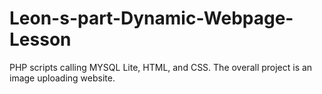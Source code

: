 # Leon-s-part-Dynamic-Webpage-Lesson
PHP scripts calling MYSQL Lite, HTML, and CSS. The overall project is an image uploading website.
